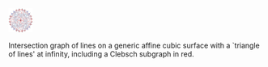 <img src="figures/lines_affine_cubic.png" width="48">

Intersection graph of lines on a generic affine cubic surface with a `triangle of lines' at infinity, including a Clebsch subgraph in red.
